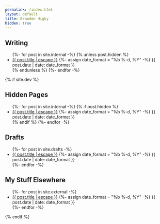 ```yaml
---
permalink: /index.html
layout: default
title: Branden Higby
hidden: true
---
```


<h2>Writing</h2>

<ul class="posts">
  {%- for post in site.internal -%}
    {% unless post.hidden %}
      <li>
        <a href="{{ post.url | relative_url }}">{{ post.title | escape }}</a> <time> {%- assign date_format = "%b %-d, %Y" -%} {{ post.date | date: date_format }}</time>
      </li>
    {% endunless %}
  {%- endfor -%}
</ul>
{% if site.dev %}
<h2>Hidden Pages</h2>

<ul class="posts">
  {%- for post in site.internal -%}
    {% if post.hidden %}
      <li>
        <a href="{{ post.url | relative_url }}">{{ post.title | escape }}</a> <time> {%- assign date_format = "%b %-d, %Y" -%} {{ post.date | date: date_format }}</time>
      </li>
    {% endif %}
  {%- endfor -%}
</ul>

<h2>Drafts</h2>

<ul class="posts">
  {%- for post in site.drafts -%}
      <li>
        <a href="{{ post.url | relative_url }}">{{ post.title | escape }}</a> <time> {%- assign date_format = "%b %-d, %Y" -%} {{ post.date | date: date_format }}</time>
      </li>
  {%- endfor -%}
</ul>

<h2>My Stuff Elsewhere</h2>

<ul class="posts">
  {%- for post in site.external -%}
      <li>
        <a href="{{ post.link }}">{{ post.title | escape }}</a> <time> {%- assign date_format = "%b %-d, %Y" -%} {{ post.date | date: date_format }}</time>
      </li>
  {%- endfor -%}
</ul>
{% endif %}
